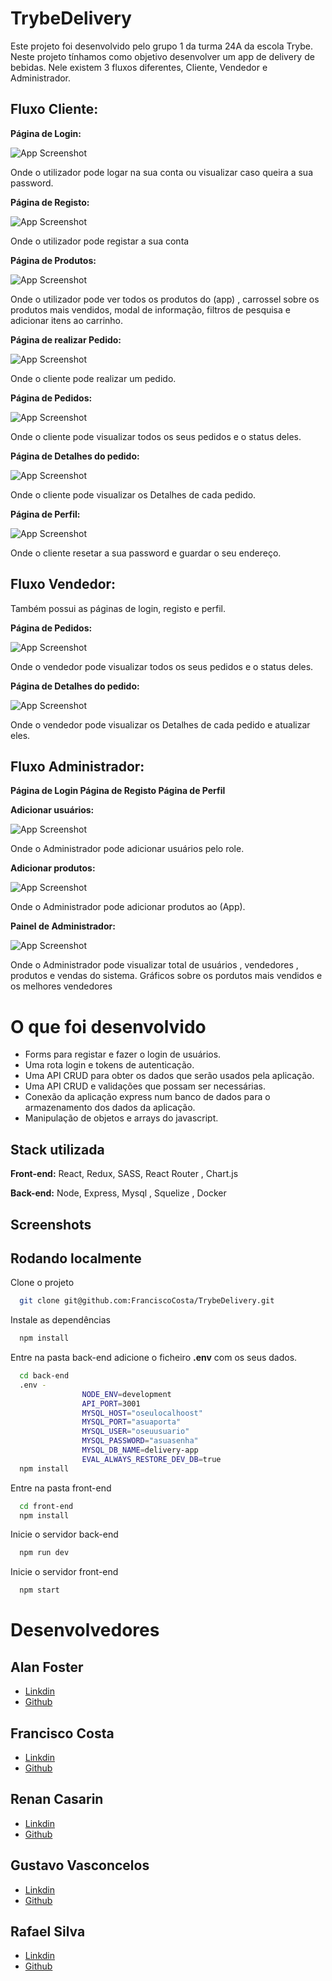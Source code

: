 # **TrybeDelivery**


Este projeto foi desenvolvido pelo grupo 1 da turma 24A da escola Trybe. Neste projeto tínhamos como objetivo desenvolver um app de delivery de bebidas. Nele existem 3 fluxos diferentes, Cliente, Vendedor e Administrador.

## Fluxo Cliente:

**Página de Login:**

![App Screenshot](https://iili.io/HvUvOBe.md.png)

Onde o utilizador pode logar na sua conta ou visualizar caso queira a sua password.

**Página de Registo:**

![App Screenshot](https://iili.io/HvU8WFa.md.png)

Onde o utilizador pode registar a sua conta

**Página de Produtos:** 

![App Screenshot](https://iili.io/HvU88MX.md.png)

Onde o utilizador pode ver todos os produtos do (app) , carrossel sobre os produtos mais vendidos, modal de informação, filtros de pesquisa e adicionar itens ao carrinho.

**Página de realizar Pedido:**

![App Screenshot](https://iili.io/HvUUKml.md.png)

Onde o cliente pode realizar um pedido.


**Página de Pedidos:**

![App Screenshot](https://iili.io/HvUSNUb.png)

Onde o cliente pode visualizar todos os seus pedidos e o status deles.

**Página de Detalhes do pedido:**

![App Screenshot](https://iili.io/HvUU9qX.md.png)

Onde o cliente pode visualizar os Detalhes de cada pedido.

**Página de Perfil:**

![App Screenshot](https://iili.io/HvUUCL7.md.png)

Onde o cliente resetar a sua password e guardar o seu endereço.

## Fluxo Vendedor:

Também possui as páginas de login, registo e perfil. 

**Página de Pedidos:**

![App Screenshot](https://iili.io/HvUURmQ.md.png)

Onde o vendedor pode visualizar todos os seus pedidos e o status deles.

**Página de Detalhes do pedido:**

![App Screenshot](https://iili.io/HvUUVkv.md.png)

Onde o vendedor pode visualizar os Detalhes de cada pedido e atualizar eles.

## Fluxo Administrador:

**Página de Login Página de Registo Página de Perfil** 

**Adicionar usuários:**

![App Screenshot](https://iili.io/HvUUbvj.png)

Onde o Administrador pode adicionar usuários pelo role.

**Adicionar produtos:**

![App Screenshot](https://iili.io/HvUg9jV.png)

Onde o Administrador pode adicionar produtos ao (App).

**Painel de Administrador:**

![App Screenshot](https://iili.io/HvUgu6X.png)

Onde o Administrador pode visualizar total de usuários , vendedores , produtos e vendas do sistema. Gráficos sobre os pordutos mais vendidos e os melhores vendedores




# O que foi desenvolvido
- Forms para registar e fazer o login de usuários.
- Uma rota login e tokens de autenticação.
- Uma API CRUD para obter os dados que serão usados pela aplicação.
- Uma API CRUD e validações que possam ser necessárias.
- Conexão da aplicação express num banco de dados para o armazenamento dos dados da aplicação.
- Manipulação de objetos e arrays do javascript.
## Stack utilizada

**Front-end:** React, Redux, SASS, React Router , Chart.js

**Back-end:** Node, Express, Mysql , Squelize , Docker

## Screenshots



## Rodando localmente

Clone o projeto

```bash
  git clone git@github.com:FranciscoCosta/TrybeDelivery.git
```

Instale as dependências

```bash
  npm install
```

Entre na pasta back-end adicione o ficheiro **.env** com os seus dados.

```bash
  cd back-end
  .env -
                NODE_ENV=development
                API_PORT=3001
                MYSQL_HOST="oseulocalhoost"
                MYSQL_PORT="asuaporta"
                MYSQL_USER="oseuusuario"
                MYSQL_PASSWORD="asuasenha"
                MYSQL_DB_NAME=delivery-app
                EVAL_ALWAYS_RESTORE_DEV_DB=true
  npm install
```

Entre na pasta front-end

```bash
  cd front-end
  npm install
```

Inicie o servidor back-end

```bash
  npm run dev
```

Inicie o servidor front-end

```bash
  npm start
```

# Desenvolvedores
## Alan Foster
  - [Linkdin](https://www.linkedin.com/in/foster-/)
  - [Github](https://github.com/Foster-Alan)
## Francisco Costa
  - [Linkdin](https://www.linkedin.com/in/francisco-costa-dev/)
  - [Github](https://github.com/FranciscoCosta)
## Renan Casarin
  - [Linkdin](https://www.linkedin.com/in/renancasarinmunhoes/)
  - [Github](https://github.com/munhoesrc)
## Gustavo Vasconcelos
  - [Linkdin](https://www.linkedin.com/in/vasconcelos-gu/)
  - [Github](https://github.com/vasconcelosguu)
## Rafael Silva
  - [Linkdin](https://www.linkedin.com/in/rafael-soares-dev/)
  - [Github](https://github.com/rafaelsisoares)
